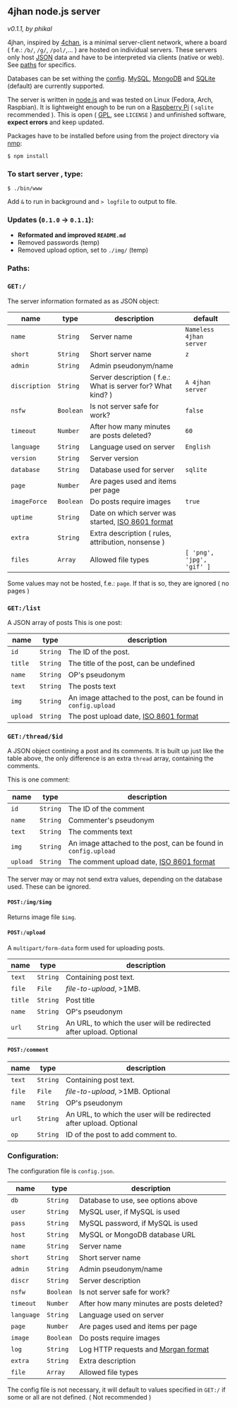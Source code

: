 ## 4jhan node.js server

*v0.1.1, by phikal*

4jhan, inspired by [4chan](http://www.4chan.org/),
is a minimal server-client network, where a board ( f.e.: `/b/`, `/g/`, `/pol/`,... )
are hosted on individual servers.
These servers only host [JSON](http://www.json.org/) data and have to be interpreted via clients (native or web). See [paths](#path) for specifics.

Databases can be set withing the [config](#config).
[MySQL](http://www.mysql.com/), [MongoDB](http://www.mongodb.org/) and [SQLite](http://www.sqlite.org/) (default) are currently supported.

The server is written in [node.js](http://nodejs.org/) and was tested on Linux (Fedora, Arch, Raspbian). 
It is lightweight enough to be run on a [Raspberry Pi](http://www.raspberrypi.org/) ( `sqlite` recommended ).
This is open ( [GPL](/LICENSE), see `LICENSE` ) and unfinished software, **expect errors** and keep updated.

Packages have to be installed before using from the project directory via [nmp](https://www.npmjs.com/):

`$ npm install`

### To start server , type: <a name="start"></a>

`$ ./bin/www`

Add `&` to run in background and `> logfile` to output to file.

### Updates (`0.1.0` -> `0.1.1`): <a name="update"></a>

* **Reformated and improved `README.md`**
* Removed passwords (temp)
* Removed upload option, set to `./img/` (temp)

### Paths: <a name="path"></a>

### `GET:/`

The server information formated as as JSON object:

| **name** | **type** | **description** | **default** |
|----------|----------|-----------------|-------------|
| `name`   | `String` | Server name     | `Nameless 4jhan server` |
| `short`  | `String` | Short server name  | `z` |
| `admin`  | `String` | Admin pseudonym/name | |
| `discription` | `String` | Server description ( f.e.: What is server for? What kind? ) | `A 4jhan server` |
| `nsfw`   | `Boolean`| Is not server safe for work? | `false` |
| `timeout` | `Number` | After how many minutes are posts deleted? | `60` |
| `language` | `String` | Language used on server | `English` |
| `version` | `String` | Server version |  |
| `database` | `String` | Database used for server | `sqlite` |
| `page` | `Number` | Are pages used and items per page | |
| `imageForce` | `Boolean` | Do posts require images | `true` |
| `uptime` | `String` | Date on which server was started, [ISO 8601 format](https://en.wikipedia.org/wiki/ISO_8601) | |
| `extra` | `String` | Extra description ( rules, attribution, nonsense ) | |
| `files` | `Array`  | Allowed file types | ` [ 'png', 'jpg', 'gif' ] ` |

Some values may not be hosted, f.e.: `page`. If that is so, they are ignored ( no pages )

### `GET:/list`

A JSON array of posts
This is one post:
    
| **name** | **type** | **description** |
|----------|----------|-----------------|
| `id`     | `String` | The ID of the post. | 
| `title`  | `String` | The title of the post, can be undefined |
| `name`   | `String` | OP's pseudonym |
| `text`   | `String` | The posts text |
| `img`    | `String` | An image attached to the post, can be found in `config.upload` |
| `upload` | `String` | The post upload date, [ISO 8601 format](https://en.wikipedia.org/wiki/ISO_8601) |
    
### `GET:/thread/$id`

A JSON object contining a post and its comments.
It is built up just like the table above,
the only difference is an extra `thread` array, containing the comments.

This is one comment:

| **name** | **type** | **description** |
|----------|----------|-----------------|    
| `id`     | `String` | The ID of the comment |
| `name`   | `String` | Commenter's pseudonym |
| `text`   | `String` | The comments text |
| `img`    | `String` | An image attached to the post, can be found in `config.upload` |
| `upload` | `String` | The comment upload date, [ISO 8601 format](https://en.wikipedia.org/wiki/ISO_8601) |
    
The server may or may not send extra values, depending on the database used. These can be ignored.

#### `POST:/img/$img`

Returns image file `$img`.

#### `POST:/upload`

A `multipart/form-data` form used for uploading posts.
    
| **name** | **type** | **description** |
|----------|----------|-----------------| 
| `text`   | `String` | Containing post text. |
| `file`   | `File`   | *file-to-upload*, >1MB. |
| `title`  | `String` | Post title |
| `name`   | `String` | OP's pseudonym |
| `url`    | `String` | An URL, to which the user will be redirected after upload. Optional |

#### `POST:/comment`

| **name** | **type** | **description** |
|----------|----------|-----------------| 
| `text`   | `String` | Containing post text. |
| `file`   | `File`   | *file-to-upload*, >1MB. Optional |
| `name`   | `String` | OP's pseudonym |
| `url`    | `String` | An URL, to which the user will be redirected after upload. Optional |
| `op`     | `String` | ID of the post to add comment to. |

### Configuration: <a name="config"></a>

The configuration file is `config.json`.

| **name** | **type** | **description** |
|----------|----------|-----------------| 
| `db`     | `String` | Database to use, see options above |
| `user`   | `String` | MySQL user, if MySQL is used |
| `pass`   | `String` | MySQL password, if MySQL is used |
| `host`   | `String` | MySQL or MongoDB database URL |
| `name`   | `String` | Server name |
| `short`  | `String` | Short server name |
| `admin`  | `String` | Admin pseudonym/name |
| `discr`  | `String` | Server description |
| `nsfw`   | `Boolean` | Is not server safe for work? |
| `timeout` | `Number` | After how many minutes are posts deleted? |
| `language` | `String` | Language used on server |
| `page` | `Number` | Are pages used and items per page |
| `image` | `Boolean` | Do posts require images |
| `log` | `String` | Log HTTP requests and [Morgan format](https://github.com/expressjs/morgan) |
| `extra` | `String` | Extra description |
| `file` | `Array` | Allowed file types |

The config file is not necessary, it will default to values specified in `GET:/` if some or all are not defined. ( Not recommended )